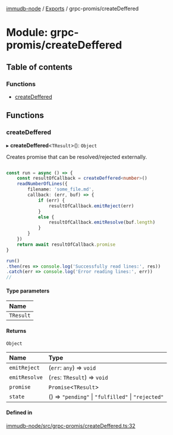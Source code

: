 [immudb-node](../README.md) / [Exports](../modules.md) / grpc-promis/createDeffered

# Module: grpc-promis/createDeffered

## Table of contents

### Functions

- [createDeffered](grpc_promis_createDeffered.md#createdeffered)

## Functions

### createDeffered

▸ **createDeffered**<`TResult`\>(): `Object`

Creates promise that can be resolved/rejected externally.

```ts

const run = async () => {
    const resultOfCallback = createDeffered<number>()
    readNumberOfLines({
        filename: 'some_file.md',
        callback: (err, buf) => {
            if (err) {
                resultOfCallback.emitReject(err)
            }
            else {
                resultOfCallback.emitResolve(buf.length)
            }
        }
    })
    return await resultOfCallback.promise
}

run()
.then(res => console.log('Successfully read lines:', res))
.catch(err => console.log('Error reading lines:', err))
//
```

#### Type parameters

| Name |
| :------ |
| `TResult` |

#### Returns

`Object`

| Name | Type |
| :------ | :------ |
| `emitReject` | (`err`: `any`) => `void` |
| `emitResolve` | (`res`: `TResult`) => `void` |
| `promise` | `Promise`<`TResult`\> |
| `state` | () => ``"pending"`` \| ``"fulfilled"`` \| ``"rejected"`` |

#### Defined in

[immudb-node/src/grpc-promis/createDeffered.ts:32](https://github.com/codenotary/immudb-node/blob/fe12060/immudb-node/src/grpc-promis/createDeffered.ts#L32)
